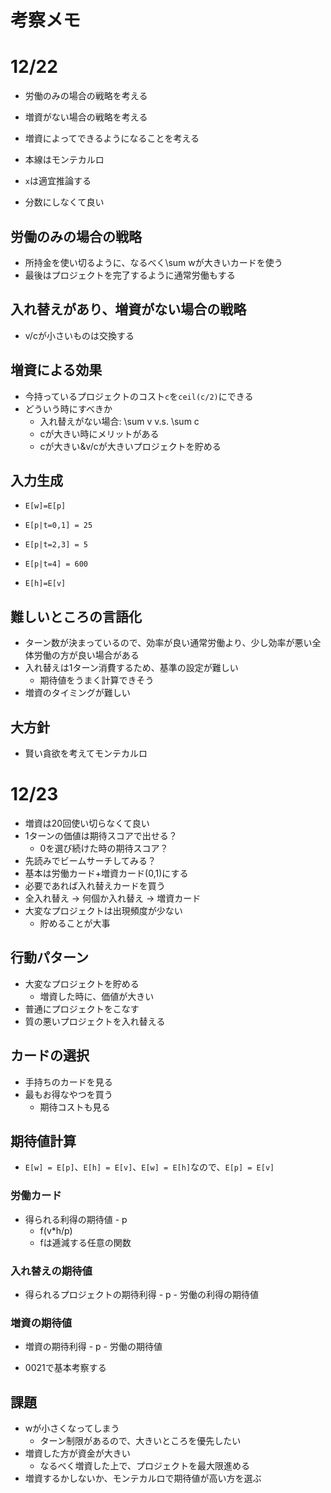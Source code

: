 # 考察メモ

# 12/22

- 労働のみの場合の戦略を考える
- 増資がない場合の戦略を考える
- 増資によってできるようになることを考える

- 本線はモンテカルロ
- `x`は適宜推論する
- 分数にしなくて良い

## 労働のみの場合の戦略

- 所持金を使い切るように、なるべく\sum wが大きいカードを使う
- 最後はプロジェクトを完了するように通常労働もする

## 入れ替えがあり、増資がない場合の戦略

- v/cが小さいものは交換する

## 増資による効果

- 今持っているプロジェクトのコスト`c`を`ceil(c/2)`にできる
- どういう時にすべきか
    - 入れ替えがない場合: \sum v v.s. \sum c
    - cが大きい時にメリットがある
    - cが大きい&v/cが大きいプロジェクトを貯める

## 入力生成

- `E[w]=E[p]`
- `E[p|t=0,1] = 25`
- `E[p|t=2,3] = 5`
- `E[p|t=4] = 600`

- `E[h]=E[v]`

## 難しいところの言語化

- ターン数が決まっているので、効率が良い通常労働より、少し効率が悪い全体労働の方が良い場合がある
- 入れ替えは1ターン消費するため、基準の設定が難しい
    - 期待値をうまく計算できそう
- 増資のタイミングが難しい

## 大方針

- 賢い貪欲を考えてモンテカルロ

# 12/23

- 増資は20回使い切らなくて良い
- 1ターンの価値は期待スコアで出せる？
    - 0を選び続けた時の期待スコア？
- 先読みでビームサーチしてみる？
- 基本は労働カード+増資カード(0,1)にする
- 必要であれば入れ替えカードを買う
- 全入れ替え -> 何個か入れ替え -> 増資カード
- 大変なプロジェクトは出現頻度が少ない
    - 貯めることが大事

## 行動パターン

- 大変なプロジェクトを貯める
    - 増資した時に、価値が大きい
- 普通にプロジェクトをこなす
- 質の悪いプロジェクトを入れ替える

## カードの選択

- 手持ちのカードを見る
- 最もお得なやつを買う
    - 期待コストも見る

## 期待値計算

- `E[w] = E[p]`、`E[h] = E[v]`、`E[w] = E[h]`なので、`E[p] = E[v]`

### 労働カード

- 得られる利得の期待値 - p
    - f(v*h/p)
    - fは逓減する任意の関数

### 入れ替えの期待値

- 得られるプロジェクトの期待利得 - p - 労働の利得の期待値

### 増資の期待値

- 増資の期待利得 - p - 労働の期待値

- 0021で基本考察する

## 課題

- wが小さくなってしまう
    - ターン制限があるので、大きいところを優先したい
- 増資した方が資金が大きい
    - なるべく増資した上で、プロジェクトを最大限進める
- 増資するかしないか、モンテカルロで期待値が高い方を選ぶ
